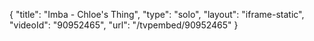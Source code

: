 {
    "title": "Imba - Chloe's Thing",
    "type": "solo",
    "layout": "iframe-static",
    "videoId": "90952465",
    "url": "\/tvpembed\/90952465"
}